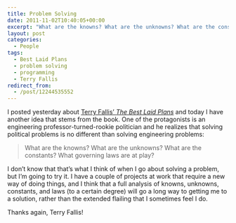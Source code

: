 ```yaml
---
title: Problem Solving
date: 2011-11-02T10:40:05+00:00
excerpt: "What are the knowns? What are the unknowns? What are the constants? What governing laws are at play?"
layout: post
categories:
  - People
tags:
  - Best Laid Plans
  - problem solving
  - programming
  - Terry Fallis
redirect_from:
  - /post/12244535552
---
```

I posted yesterday about [Terry Fallis’ _The Best Laid Plans_](http://terryfallis.com/the-best-laid-plans/ "Terry Fallis' The Best Laid Plans") and today I have another idea that stems from the book. One of the protagonists is an engineering professor-turned-rookie politician and he realizes that solving political problems is no different than solving engineering problems:

> What are the knowns? What are the unknowns? What are the constants? What governing laws are at play?

I don’t know that that’s what I think of when I go about solving a problem, but I’m going to try it. I have a couple of projects at work that require a new way of doing things, and I think that a full analysis of knowns, unknowns, constants, and laws (to a certain degree) will go a long way to getting me to a solution, rather than the extended flailing that I sometimes feel I do.

Thanks again, Terry Fallis!